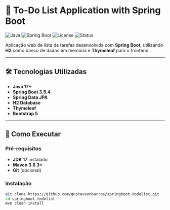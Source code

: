 # 📌 To-Do List Application with Spring Boot

![Java](https://img.shields.io/badge/Java-17-orange?logo=java)
![Spring Boot](https://img.shields.io/badge/Spring%20Boot-3.5.4-brightgreen?logo=springboot)
![License](https://img.shields.io/badge/License-MIT-blue)
![Status](https://img.shields.io/badge/Status-Ativo-success)

Aplicação web de lista de tarefas desenvolvida com **Spring Boot**, utilizando **H2** como banco de dados em memória e **Thymeleaf** para o frontend.

---

## 🛠️ Tecnologias Utilizadas

- **Java 17+**
- **Spring Boot 3.5.4**
- **Spring Data JPA**
- **H2 Database**
- **Thymeleaf**
- **Bootstrap 5**

---

## 🚀 Como Executar

### Pré-requisitos

- **JDK 17** instalado
- **Maven 3.6.3+**
- **Git** (opcional)

### Instalação

```bash
git clone https://github.com/gustavsonbarros/springboot-todolist.git
cd springboot-todolist
mvn clean install

